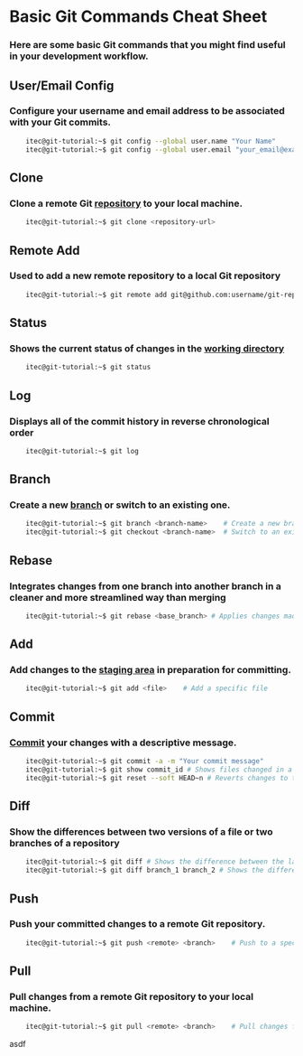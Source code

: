 # Basic Git Commands Cheat Sheet
### Here are some basic Git commands that you might find useful in your development workflow.

## User/Email Config
### Configure your username and email address to be associated with your Git commits.
```bash
    itec@git-tutorial:~$ git config --global user.name "Your Name"
    itec@git-tutorial:~$ git config --global user.email "your_email@example.com"
```

## Clone
### Clone a remote Git [repository](./docs/whats-a-repository.md) to your local machine.
```bash
    itec@git-tutorial:~$ git clone <repository-url>
```

## Remote Add
### Used to add a new remote repository to a local Git repository
```sh
    itec@git-tutorial:~$ git remote add git@github.com:username/git-repo-name.git
```

## Status
### Shows the current status of changes in the [working directory](./docs/whats-a-working-directory.md)
```sh
    itec@git-tutorial:~$ git status
```

## Log
### Displays all of the commit history in reverse chronological order
```sh
    itec@git-tutorial:~$ git log
```

## Branch
### Create a new [branch](./docs/whats-a-branch.md) or switch to an existing one.
```sh
    itec@git-tutorial:~$ git branch <branch-name>    # Create a new branch
    itec@git-tutorial:~$ git checkout <branch-name>  # Switch to an existing branch
```

## Rebase
### Integrates changes from one branch into another branch in a cleaner and more streamlined way than merging
```sh
    itec@git-tutorial:~$ git rebase <base_branch> # Applies changes made on a branch to a new base branch without creating a merge commit
```

## Add
### Add changes to the [staging area](./docs/whats-the-staging-area.md) in preparation for committing.
```sh
    itec@git-tutorial:~$ git add <file>    # Add a specific file
```

## Commit
### [Commit](./docs/whats-a-commit.md) your changes with a descriptive message.
```sh
    itec@git-tutorial:~$ git commit -a -m "Your commit message"
    itec@git-tutorial:~$ git show commit_id # Shows files changed in a certain commit
    itec@git-tutorial:~$ git reset --soft HEAD~n # Reverts changes to the n'th commit, keeping the changed files intact
```

## Diff
### Show the differences between two versions of a file or two branches of a repository
```sh
    itec@git-tutorial:~$ git diff # Shows the difference between the latest changes and the last commit 
    itec@git-tutorial:~$ git diff branch_1 branch_2 # Shows the difference between branch_1 and branch_2
```

## Push
### Push your committed changes to a remote Git repository.
```sh
    itec@git-tutorial:~$ git push <remote> <branch>    # Push to a specific remote branch
```

## Pull
### Pull changes from a remote Git repository to your local machine.
```sh
    itec@git-tutorial:~$ git pull <remote> <branch>    # Pull changes from a specific remote branch
```

asdf